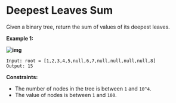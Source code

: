 # Deepest Leaves Sum

Given a binary tree, return the sum of values of its deepest leaves.

 

**Example 1:**

**![img](https://assets.leetcode.com/uploads/2019/07/31/1483_ex1.png)**

```
Input: root = [1,2,3,4,5,null,6,7,null,null,null,null,8]
Output: 15
```

 

**Constraints:**

- The number of nodes in the tree is between `1` and `10^4`.
- The value of nodes is between `1` and `100`.